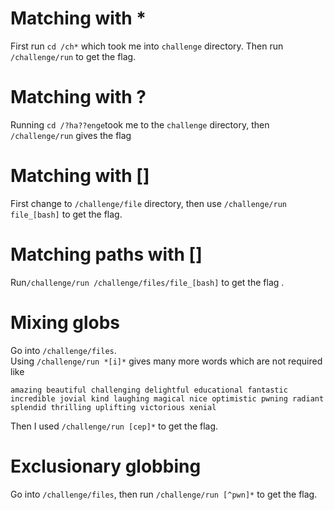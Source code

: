 # Matching with *
First run `cd /ch*` which took me into `challenge` directory. Then run `/challenge/run` to get the flag.

# Matching with ?
Running `cd /?ha??enge`took me to the `challenge` directory, then `/challenge/run` gives the flag

# Matching with []
First change  to `/challenge/file` directory, then use `/challenge/run file_[bash]` to get the flag.

# Matching paths with []
Run`/challenge/run /challenge/files/file_[bash]` to get the flag .

# Mixing globs
Go into `/challenge/files`. \
Using `/challenge/run *[i]*` gives many more words which are not required like 
```
amazing beautiful challenging delightful educational fantastic incredible jovial kind laughing magical nice optimistic pwning radiant splendid thrilling uplifting victorious xenial
```
Then I used `/challenge/run [cep]*` to get the flag.

# Exclusionary globbing
Go into `/challenge/files`, then run `/challenge/run [^pwn]*` to get the flag.
